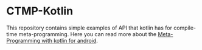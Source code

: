 # CTMP-Kotlin

This repository contains simple examples of API that kotlin has for compile-time meta-programming. Here you can read more about the [Meta-Programming with kotlin for android](https://proandroiddev.com/meta-programming-with-kotlin-for-android-6097307a9fe3).
